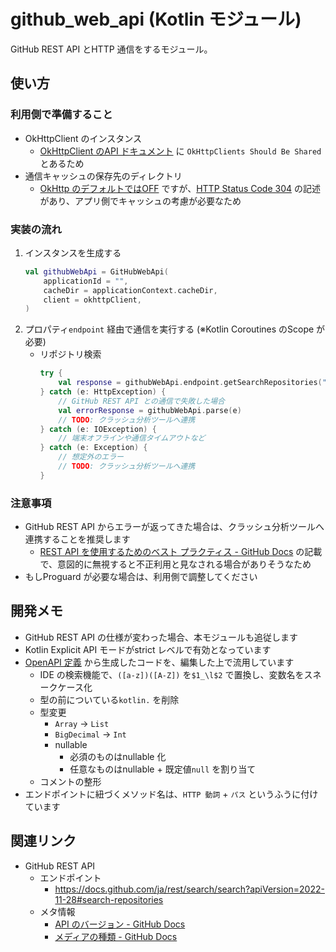 # github_web_api (Kotlin モジュール)
GitHub REST API とHTTP 通信をするモジュール。

## 使い方
### 利用側で準備すること
* OkHttpClient のインスタンス
    * [OkHttpClient のAPI ドキュメント](https://square.github.io/okhttp/5.x/okhttp/okhttp3/-ok-http-client/index.html)
      に `OkHttpClients Should Be Shared` とあるため
* 通信キャッシュの保存先のディレクトリ
    * [OkHttp のデフォルトではOFF](https://square.github.io/okhttp/features/caching/)
      ですが、[HTTP Status Code 304](https://developer.mozilla.org/ja/docs/Web/HTTP/Status/304)
      の記述があり、アプリ側でキャッシュの考慮が必要なため

### 実装の流れ
1. インスタンスを生成する
    ``` kotlin
    val githubWebApi = GitHubWebApi(
        applicationId = "",
        cacheDir = applicationContext.cacheDir,
        client = okhttpClient,
    )
    ```
1. プロパティ`endpoint` 経由で通信を実行する (※Kotlin Coroutines のScope が必要)
    * リポジトリ検索
        ``` kotlin
        try {
            val response = githubWebApi.endpoint.getSearchRepositories("android")
        } catch (e: HttpException) {
            // GitHub REST API との通信で失敗した場合
            val errorResponse = githubWebApi.parse(e)
            // TODO: クラッシュ分析ツールへ連携
        } catch (e: IOException) {
            // 端末オフラインや通信タイムアウトなど
        } catch (e: Exception) {
            // 想定外のエラー
            // TODO: クラッシュ分析ツールへ連携
        }
        ```

### 注意事項
* GitHub REST API からエラーが返ってきた場合は、クラッシュ分析ツールへ連携することを推奨します
    * [REST API を使用するためのベスト プラクティス - GitHub Docs](https://docs.github.com/ja/rest/guides/best-practices-for-using-the-rest-api?apiVersion=2022-11-28#follow-any-redirects-that-the-api-sends-you)
      の記載で、意図的に無視すると不正利用と見なされる場合がありそうなため
* もしProguard が必要な場合は、利用側で調整してください



## 開発メモ
* GitHub REST API の仕様が変わった場合、本モジュールも追従します
* Kotlin Explicit API モードがstrict レベルで有効となっています
* [OpenAPI 定義](../docs/github.yaml) から生成したコードを、編集した上で流用しています
    * IDE の検索機能で、`([a-z])([A-Z])` を`$1_\l$2` で置換し、変数名をスネークケース化
    * 型の前についている`kotlin.` を削除
    * 型変更
        * `Array` -> `List`
        * `BigDecimal` -> `Int`
        * nullable
            * 必須のものはnullable 化
            * 任意なものはnullable + 既定値`null` を割り当て
    * コメントの整形
* エンドポイントに紐づくメソッド名は、`HTTP 動詞` + `パス` というふうに付けています



## 関連リンク
* GitHub REST API
    * エンドポイント
        * https://docs.github.com/ja/rest/search/search?apiVersion=2022-11-28#search-repositories
    * メタ情報
        * [API のバージョン - GitHub Docs](https://docs.github.com/ja/rest/overview/api-versions?apiVersion=2022-11-28)
        * [メディアの種類 - GitHub Docs](https://docs.github.com/ja/rest/overview/media-types?apiVersion=2022-11-28)
